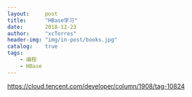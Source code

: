 ```yaml
---
layout:     post
title:      "HBase学习"
date:       2018-12-23
author:     "xcTorres"
header-img: "img/in-post/books.jpg"
catalog:    true
tags:
    - 编程
    - HBase
---
```


https://cloud.tencent.com/developer/column/1908/tag-10824

